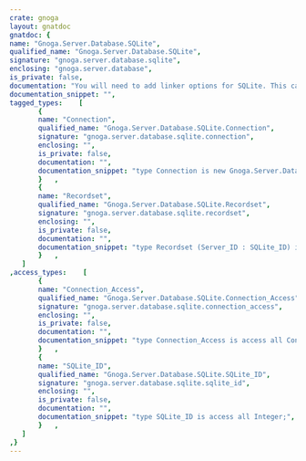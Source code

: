 ```yaml
---
crate: gnoga
layout: gnatdoc
gnatdoc: {
name: "Gnoga.Server.Database.SQLite",
qualified_name: "Gnoga.Server.Database.SQLite",
signature: "gnoga.server.database.sqlite",
enclosing: "gnoga.server.database",
is_private: false,
documentation: "You will need to add linker options for SQLite. This can be done as part\nof gpr files, command line or even something like:\n  pragma Linker_Options (\"-lsqlite3\");",
documentation_snippet: "",
tagged_types:    [
       {
       name: "Connection",
       qualified_name: "Gnoga.Server.Database.SQLite.Connection",
       signature: "gnoga.server.database.sqlite.connection",
       enclosing: "",
       is_private: false,
       documentation: "",
       documentation_snippet: "type Connection is new Gnoga.Server.Database.Connection with private;",
       }   ,
       {
       name: "Recordset",
       qualified_name: "Gnoga.Server.Database.SQLite.Recordset",
       signature: "gnoga.server.database.sqlite.recordset",
       enclosing: "",
       is_private: false,
       documentation: "",
       documentation_snippet: "type Recordset (Server_ID : SQLite_ID) is new Gnoga.Server.Database.Recordset with private;",
       }   ,
   ]
,access_types:    [
       {
       name: "Connection_Access",
       qualified_name: "Gnoga.Server.Database.SQLite.Connection_Access",
       signature: "gnoga.server.database.sqlite.connection_access",
       enclosing: "",
       is_private: false,
       documentation: "",
       documentation_snippet: "type Connection_Access is access all Connection'Class;",
       }   ,
       {
       name: "SQLite_ID",
       qualified_name: "Gnoga.Server.Database.SQLite.SQLite_ID",
       signature: "gnoga.server.database.sqlite.sqlite_id",
       enclosing: "",
       is_private: false,
       documentation: "",
       documentation_snippet: "type SQLite_ID is access all Integer;",
       }   ,
   ]
,}
---
```


